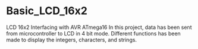 # Basic_LCD_16x2
LCD 16x2 Interfacing with AVR ATmega16
In this project, data has been sent from microcontroller to LCD in 4 bit mode.
Different functions has been made to display the integers, characters, and strings. 
